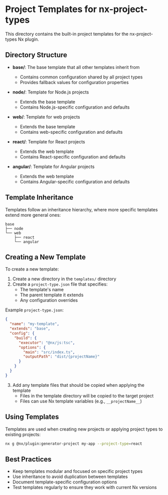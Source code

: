 # Project Templates for nx-project-types

This directory contains the built-in project templates for the nx-project-types Nx plugin.

## Directory Structure

- **base/**: The base template that all other templates inherit from
  - Contains common configuration shared by all project types
  - Provides fallback values for configuration properties

- **node/**: Template for Node.js projects
  - Extends the base template
  - Contains Node.js-specific configuration and defaults

- **web/**: Template for web projects
  - Extends the base template
  - Contains web-specific configuration and defaults

- **react/**: Template for React projects
  - Extends the web template
  - Contains React-specific configuration and defaults

- **angular/**: Template for Angular projects
  - Extends the web template
  - Contains Angular-specific configuration and defaults

## Template Inheritance

Templates follow an inheritance hierarchy, where more specific templates extend more general ones:

```
base
├── node
└── web
    ├── react
    └── angular
```

## Creating a New Template

To create a new template:

1. Create a new directory in the `templates/` directory
2. Create a `project-type.json` file that specifies:
   - The template's name
   - The parent template it extends
   - Any configuration overrides

Example `project-type.json`:

```json
{
  "name": "my-template",
  "extends": "base",
  "config": {
    "build": {
      "executor": "@nx/js:tsc",
      "options": {
        "main": "src/index.ts",
        "outputPath": "dist/{projectName}"
      }
    }
  }
}
```

3. Add any template files that should be copied when applying the template
   - Files in the template directory will be copied to the target project
   - Files can use Nx template variables (e.g., `__projectName__`)

## Using Templates

Templates are used when creating new projects or applying project types to existing projects:

```bash
nx g @nx/plugin:generator-project my-app --project-type=react
```

## Best Practices

- Keep templates modular and focused on specific project types
- Use inheritance to avoid duplication between templates
- Document template-specific configuration options
- Test templates regularly to ensure they work with current Nx versions 
